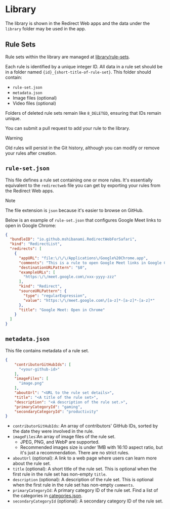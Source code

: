# Library

The library is shown in the Redirect Web apps and the data under the `library` folder may be used in the app.

## Rule Sets

Rule sets within the library are managed at [library/rule-sets](https://github.com/mshibanami/redirect-web/tree/main/library/rule-sets).

Each rule is identified by a unique integer ID. All data in a rule set should be in a folder named `{id}_{short-title-of-rule-set}`. This folder should contain:

- `rule-set.json`
- `metadata.json`
- Image files (optional)
- Video files (optional)

Folders of deleted rule sets remain like `8_DELETED`, ensuring that IDs remain unique.

You can submit a pull request to add your rule to the library.

> [!WARNING]
> Old rules will persist in the Git history, although you can modify or remove your rules after creation.

## `rule-set.json`

This file defines a rule set containing one or more rules. It's essentially equivalent to the `redirectweb` file you can get by exporting your rules from the Redirect Web apps.

> [!NOTE]
> The file extension is `json` because it's easier to browse on GitHub.

Below is an example of `rule-set.json` that configures Google Meet links to open in Google Chrome:

```json
{
  "bundleID": "io.github.mshibanami.RedirectWebForSafari",
  "kind": "RedirectList",
  "redirects": [
    {
      "appURL": "file:\/\/\/Applications\/Google%20Chrome.app",
      "comments": "This is a rule to open Google Meet links in Google Chrome automatically.",
      "destinationURLPattern": "$0",
      "exampleURLs": [
        "https:\/\/meet.google.com\/xxx-yyyy-zzz"
      ],
      "kind": "Redirect",
      "sourceURLPattern": {
        "type": "regularExpression",
        "value": "https:\/\/meet.google.com\/[a-z]*-[a-z]*-[a-z]*"
      },
      "title": "Google Meet: Open in Chrome"
    }
  ]
}
```

## `metadata.json`

This file contains metadata of a rule set.

```json
{
    "contributorGitHubIds": [
      "<your-github-id>"
    ],
    "imageFiles": [
      "image.png"
    ],
    "aboutUrl": "<URL to the rule set details>",
    "title": "<A title of the rule set>",
    "description": "<A description of the rule set.>",
    "primaryCategoryId": "gaming",
    "secondaryCategoryId": "productivity"
}
```

- `contributorGitHubIds`: An array of contributors' GitHub IDs, sorted by the date they were involved in the rule.
- `imageFiles`:An array of image files of the rule set.
    - JPEG, PNG, and WebP are supported.
    - Recommended images size is under 1MB with 16:10 aspect ratio, but it's just a recommendation. There are no strict rules.
- `aboutUrl` (optional): A link to a web page where users can learn more about the rule set.
- `title` (optional): A short title of the rule set. This is optional when the first rule in the rule set has non-empty `title`.
- `description` (optional): A description of the rule set. This is optional when the first rule in the rule set has non-empty `comments`.
- `primaryCategoryId`: A primary category ID of the rule set. Find a list of the categories in [categories.json](./categories.json).
- `secondaryCategoryId` (optional): A secondary category ID of the rule set.
